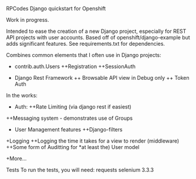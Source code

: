 RPCodes Django quickstart for Openshift

Work in progress.

Intended to ease the creation of a new Django project, especially for REST API projects with user accounts.
Based off of openshift/django-example but adds significant features.
See requirements.txt for dependencies.

Combines common elements that I often use in Django projects:

+ contrib.auth.Users
++Registration
++SessionAuth

+ Django Rest Framework
++ Browsable API view in Debug only
++ Token Auth

In the works:
+ Auth:
++Rate Limiting (via django rest if easiest)

++Messaging system - demonstrates use of Groups

+ User Management features
++Django-filters

+Logging
++Logging the time it takes for a view to render (middleware)
++Some form of Auditting for *at least the) User model

+More...

Tests
To run the tests, you will need:
requests
selenium 3.3.3
